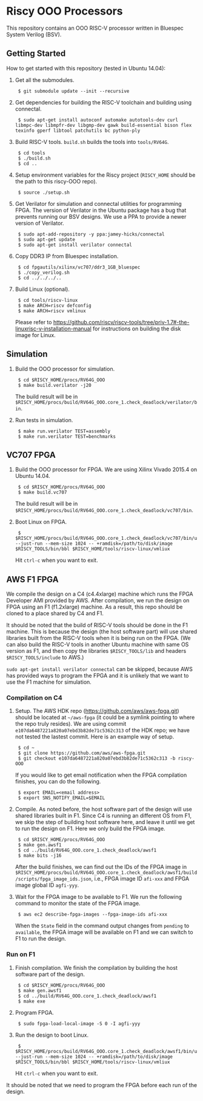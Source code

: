 # Riscy OOO Processors

This repository contains an OOO RISC-V processor written in Bluespec System Verilog (BSV).

## Getting Started

How to get started with this repository (tested in Ubuntu 14.04):

1. Get all the submodules.

        $ git submodule update --init --recursive

2. Get dependencies for building the RISC-V toolchain and building using connectal.

        $ sudo apt-get install autoconf automake autotools-dev curl libmpc-dev libmpfr-dev libgmp-dev gawk build-essential bison flex texinfo gperf libtool patchutils bc python-ply

3. Build RISC-V tools.
`build.sh` builds the tools into `tools/RV64G`.

        $ cd tools
        $ ./build.sh
        $ cd ..

4. Setup environment variables for the Riscy project (`RISCY_HOME` should be the path to this riscy-OOO repo).

        $ source ./setup.sh

5. Get Verilator for simulation and connectal utilities for programming FPGA.
The version of Verilator in the Ubuntu package has a bug that prevents running our BSV designs.
We use a PPA to provide a newer version of Verilator.

        $ sudo apt-add-repository -y ppa:jamey-hicks/connectal
        $ sudo apt-get update
        $ sudo apt-get install verilator connectal

6. Copy DDR3 IP from Bluespec installation.

        $ cd fpgautils/xilinx/vc707/ddr3_1GB_bluespec
        $ ./copy_verilog.sh
        $ cd ../../../..

7. Build Linux (optional).

        $ cd tools/riscv-linux
        $ make ARCH=riscv defconfig
        $ make ARCH=riscv vmlinux
        
    Please refer to https://github.com/riscv/riscv-tools/tree/priv-1.7#-the-linuxrisc-v-installation-manual for instructions on building the disk image for Linux.

## Simulation
1. Build the OOO processor for simulation.

        $ cd $RISCY_HOME/procs/RV64G_OOO
        $ make build.verilator -j20

    The build result will be in `$RISCY_HOME/procs/build/RV64G_OOO.core_1.check_deadlock/verilator/bin`.

2. Run tests in simulation.

        $ make run.verilator TEST=assembly
        $ make run.verilator TEST=benchmarks

## VC707 FPGA
1. Build the OOO processor for FPGA.
We are using Xilinx Vivado 2015.4 on Ubuntu 14.04.

        $ cd $RISCY_HOME/procs/RV64G_OOO
        $ make build.vc707

    The build result will be in `$RISCY_HOME/procs/build/RV64G_OOO.core_1.check_deadlock/vc707/bin`.
    
2. Boot Linux on FPGA.

        $ $RISCY_HOME/procs/build/RV64G_OOO.core_1.check_deadlock/vc707/bin/ubuntu.exe --just-run --mem-size 1024 -- +ramdisk=/path/to/disk/image $RISCY_TOOLS/bin/bbl $RISCY_HOME/tools/riscv-linux/vmliux
 
     Hit `ctrl-c` when you want to exit.
  
## AWS F1 FPGA
We compile the design on a C4 (c4.4xlarge) machine which runs the FPGA Developer AMI provided by AWS.
After compilation, we run the design on FPGA using an F1 (f1.2xlarge) machine.
As a result, this repo should be cloned to a place shared by C4 and F1.

It should be noted that the build of RISC-V tools should be done in the F1 machine.
This is because the design (the host software part) will use shared libraries built from the RISC-V tools when it is being run on the FPGA.
(We can also build the RISC-V tools in another Ubuntu machine with same OS version as F1, and then copy the libraries `$RISCY_TOOLS/lib` and headers `$RISCY_TOOLS/include` to AWS.)

`sudo apt-get install verilator connectal` can be skipped, because AWS has provided ways to program the FPGA and  it is unlikely that we want to use the F1 machine for simulation.

### Compilation on C4
1. Setup.
The AWS HDK repo (https://github.com/aws/aws-fpga.git) should be located at `~/aws-fpga` (it could be a symlink pointing to where the repo truly resides).
We are using commit `e107da6487221a820a07ebd3b82de71c5362c313` of the HDK repo; we have not tested the lastest commit.
Here is an example way of setup.

        $ cd ~
        $ git clone https://github.com/aws/aws-fpga.git
        $ git checkout e107da6487221a820a07ebd3b82de71c5362c313 -b riscy-OOO

    If you would like to get email notification when the FPGA compilation finishes, you can do the following.
    
        $ export EMAIL=<email address>
        $ export SNS_NOTIFY_EMAIL=$EMAIL

2. Compile.
As noted before, the host software part of the design will use shared libraries built in F1.
Since C4 is running an different OS from F1, we skip the step of building host software here, and leave it until we get to run the design on F1.
Here we only build the FPGA image.

        $ cd $RISCY_HOME/procs/RV64G_OOO
        $ make gen.awsf1
        $ cd ../build/RV64G_OOO.core_1.check_deadlock/awsf1
        $ make bits -j16

    After the build finishes, we can find out the IDs of the FPGA image in `$RISCY_HOME/procs/build/RV64G_OOO.core_1.check_deadlock/awsf1/build/scripts/fpga_image_ids.json`, i.e., FPGA image ID `afi-xxx` and FPGA image global ID `agfi-yyy`.

3. Wait for the FPGA image to be available to F1.
We run the following command to monitor the state of the FPGA image.

        $ aws ec2 describe-fpga-images --fpga-image-ids afi-xxx

    When the `State` field in the command output changes from `pending` to `available`, the FPGA image will be available on F1 and we can switch to F1 to run the design.

### Run on F1
1. Finish compilation.
We finish the compilation by building the host software part of the design.

        $ cd $RISCY_HOME/procs/RV64G_OOO
        $ make gen.awsf1
        $ cd ../build/RV64G_OOO.core_1.check_deadlock/awsf1
        $ make exe
 
2. Program FPGA.
 
        $ sudo fpga-load-local-image -S 0 -I agfi-yyy

3. Run the design to boot Linux.

        $ $RISCY_HOME/procs/build/RV64G_OOO.core_1.check_deadlock/awsf1/bin/ubuntu.exe --just-run --mem-size 1024 -- +ramdisk=/path/to/disk/image $RISCY_TOOLS/bin/bbl $RISCY_HOME/tools/riscv-linux/vmliux

    Hit `ctrl-c` when you want to exit.

It should be noted that we need to program the FPGA before each run of the design.
